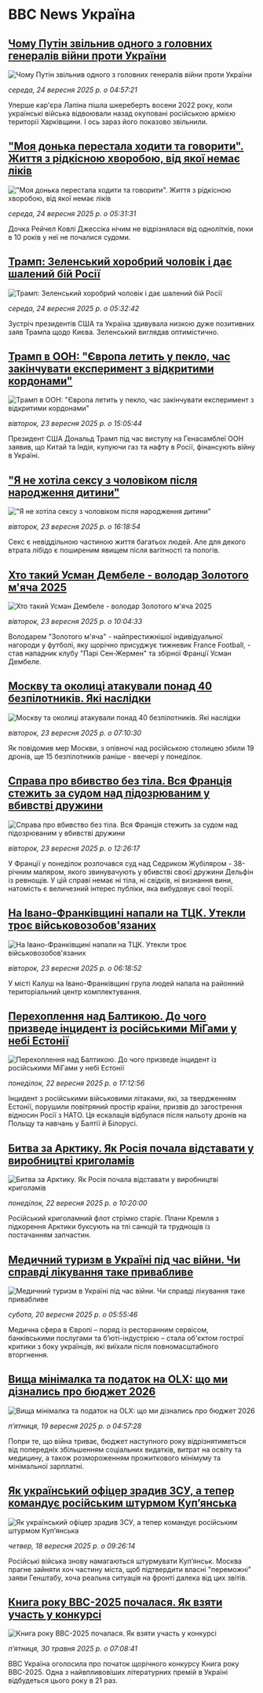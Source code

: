 # BBC News Україна## [Чому Путін звільнив одного з головних генералів війни проти України](https://www.bbc.com/ukrainian/articles/c0q7p9l53weo?at_medium=RSS&at_campaign=rss?at_campaign=githubrss)![Чому Путін звільнив одного з головних генералів війни проти України](https://ichef.bbci.co.uk/ace/ws/240/cpsprodpb/a0be/live/87fee9a0-986e-11f0-8ac5-61a603230ddd.jpg)_середа, 24 вересня 2025 р. о 04:57:21_Уперше кар'єра Лапіна пішла шкереберть восени 2022 року, коли українські війська відвоювали назад окуповані російською армією території Харківщини. І ось зараз його показово звільнили.## ["Моя донька перестала ходити та говорити". Життя з рідкісною хворобою, від якої немає ліків](https://www.bbc.com/ukrainian/articles/cvgq4z3lxlxo?at_medium=RSS&at_campaign=rss?at_campaign=githubrss)!["Моя донька перестала ходити та говорити". Життя з рідкісною хворобою, від якої немає ліків](https://ichef.bbci.co.uk/ace/ws/240/cpsprodpb/3776/live/43fc4560-978b-11f0-9cf6-cbf3e73ce2b9.jpg)_середа, 24 вересня 2025 р. о 05:31:31_Дочка Рейчел Ковлі Джессіка нічим не відрізнялася від однолітків, поки в 10 років у неї не почалися судоми.## [Трамп: Зеленський хоробрий чоловік і дає шалений бій Росії](https://www.bbc.com/ukrainian/articles/c4g23rvv54xo?at_medium=RSS&at_campaign=rss?at_campaign=githubrss)![Трамп: Зеленський хоробрий чоловік і дає шалений бій Росії](https://ichef.bbci.co.uk/ace/ws/240/cpsprodpb/4840/live/6ecaf160-9907-11f0-87e2-1310cfc528b2.jpg)_середа, 24 вересня 2025 р. о 05:32:42_Зустріч президентів США та Україна здивувала низкою дуже позитивних заяв Трампа щодо Києва. Зеленський виглядав оптимістично.## [Трамп в ООН: "Європа летить у пекло, час закінчувати експеримент з відкритими кордонами"](https://www.bbc.com/ukrainian/articles/cz7rpdwvyv0o?at_medium=RSS&at_campaign=rss?at_campaign=githubrss)![Трамп в ООН: "Європа летить у пекло, час закінчувати експеримент з відкритими кордонами"](https://ichef.bbci.co.uk/ace/ws/240/cpsprodpb/0cf0/live/9a1f6430-988b-11f0-b146-278281693603.jpg)_вівторок, 23 вересня 2025 р. о 15:05:44_Президент США Дональд Трамп під час виступу на Генасамблеї ООН заявив, що Китай та Індія, купуючи газ та нафту в Росії, фінансують війну в Україні.## ["Я не хотіла сексу з чоловіком після народження дитини"](https://www.bbc.com/ukrainian/articles/cx2xnd0lqd5o?at_medium=RSS&at_campaign=rss?at_campaign=githubrss)!["Я не хотіла сексу з чоловіком після народження дитини"](https://ichef.bbci.co.uk/ace/ws/240/cpsprodpb/e8f5/live/c0d60430-9557-11f0-b830-3f3c6ed9c9f6.jpg)_вівторок, 23 вересня 2025 р. о 16:18:54_Секс є невіддільною частиною життя багатьох людей. Але для декого втрата лібідо є поширеним явищем після вагітності та пологів.## [Хто такий Усман Дембеле - володар Золотого м'яча 2025](https://www.bbc.com/ukrainian/articles/c62n0dq676ko?at_medium=RSS&at_campaign=rss?at_campaign=githubrss)![Хто такий Усман Дембеле - володар Золотого м'яча 2025](https://ichef.bbci.co.uk/ace/ws/240/cpsprodpb/a54b/live/6176d330-97fe-11f0-bbd1-054b8823316c.jpg)_вівторок, 23 вересня 2025 р. о 10:04:33_Володарем "Золотого м'яча" - найпрестижнішої індивідуальної нагороди у футболі, яку щорічно присуджує тижневик France Football, - став нападник клубу "Парі Сен-Жермен" та збірної Франції Усман Дембеле.## [Москву та околиці атакували понад 40 безпілотників. Які наслідки](https://www.bbc.com/ukrainian/articles/ce86zrlm120o?at_medium=RSS&at_campaign=rss?at_campaign=githubrss)![Москву та околиці атакували понад 40 безпілотників. Які наслідки](https://ichef.bbci.co.uk/ace/ws/240/cpsprodpb/40c8/live/f90e2880-9847-11f0-96a9-1168f73f5e1b.jpg)_вівторок, 23 вересня 2025 р. о 07:10:30_Як повідомив мер Москви, з опівночі над російською столицею збили 19 дронів, ще 15 безпілотників раніше - ввечері у понеділок.## [Справа про вбивство без тіла. Вся Франція стежить за судом над підозрюваним у вбивстві дружини](https://www.bbc.com/ukrainian/articles/cd9ykpyn423o?at_medium=RSS&at_campaign=rss?at_campaign=githubrss)![Справа про вбивство без тіла. Вся Франція стежить за судом над підозрюваним у вбивстві дружини](https://ichef.bbci.co.uk/ace/ws/240/cpsprodpb/e04d/live/41fa4b10-9860-11f0-b567-dbb771c68d85.jpg)_вівторок, 23 вересня 2025 р. о 12:26:17_У Франції у понеділок розпочався суд над Седриком Жубіляром - 38-річним маляром, якого звинувачують у вбивстві своєї дружини Дельфін із ревнощів. У цій справі немає ні тіла, ні свідків, ні визнання вини, натомість є величезний інтерес публіки, яка вибудовує свої теорії.## [На Івано-Франківщині напали на ТЦК. Утекли троє військовозобов'язаних  ](https://www.bbc.com/ukrainian/articles/c0lk7x2g674o?at_medium=RSS&at_campaign=rss?at_campaign=githubrss)![На Івано-Франківщині напали на ТЦК. Утекли троє військовозобов'язаних  ](https://ichef.bbci.co.uk/ace/ws/240/cpsprodpb/bdcc/live/e5e822d0-9840-11f0-b5c0-7b0147d87db9.jpg)_вівторок, 23 вересня 2025 р. о 06:18:52_У місті Калуш на Івано-Франківщині група людей напала на районний територіальний центр комплектування.## [Перехоплення над Балтикою. До чого призведе інцидент із російськими МіГами у небі Естонії](https://www.bbc.com/ukrainian/articles/cpd92ew9j6eo?at_medium=RSS&at_campaign=rss?at_campaign=githubrss)![Перехоплення над Балтикою. До чого призведе інцидент із російськими МіГами у небі Естонії](https://ichef.bbci.co.uk/ace/ws/240/cpsprodpb/7f1e/live/6ca13840-97c2-11f0-8688-49888c97a1d5.jpg)_понеділок, 22 вересня 2025 р. о 17:12:56_Інцидент з російськими військовими літаками, які, за твердженням Естонії, порушили повітряний простір країни, призвів до загострення відносин Росії з НАТО. Ця ескалація відбулася після нальоту дронів на Польщу та навчань у Балтії й Білорусі.## [Битва за Арктику. Як Росія почала відставати у виробництві криголамів](https://www.bbc.com/ukrainian/articles/cre5xdpyg0zo?at_medium=RSS&at_campaign=rss?at_campaign=githubrss)![Битва за Арктику. Як Росія почала відставати у виробництві криголамів](https://ichef.bbci.co.uk/ace/ws/240/cpsprodpb/94e2/live/a24e46f0-9767-11f0-9201-33d12d488e56.jpg)_понеділок, 22 вересня 2025 р. о 10:20:00_Російський криголамний флот стрімко старіє. Плани Кремля з підкорення Арктики буксують на тлі санкцій та труднощів із постачанням запчастин.## [Медичний туризм в Україні під час війни. Чи справді лікування таке привабливе](https://www.bbc.com/ukrainian/articles/cjedy74p3wvo?at_medium=RSS&at_campaign=rss?at_campaign=githubrss)![Медичний туризм в Україні під час війни. Чи справді лікування таке привабливе](https://ichef.bbci.co.uk/ace/ws/240/cpsprodpb/1a57/live/c8bfbf90-954f-11f0-a9d0-b91ec0b66439.jpg)_субота, 20 вересня 2025 р. о 05:55:46_Медична сфера в Європі – поряд із ресторанним сервісом, банківськими послугами та бʼюті-індустрією – стала об'єктом гострої критики з боку українців, які виїхали після повномасштабного вторгнення.## [Вища мінімалка та податок на OLX: що ми дізнались про бюджет 2026](https://www.bbc.com/ukrainian/articles/cj6x1r54kg7o?at_medium=RSS&at_campaign=rss?at_campaign=githubrss)![Вища мінімалка та податок на OLX: що ми дізнались про бюджет 2026](https://ichef.bbci.co.uk/ace/ws/240/cpsprodpb/78d2/live/d38745d0-93ef-11f0-84c8-99de564f0440.jpg)_пʼятниця, 19 вересня 2025 р. о 04:57:28_Попри те, що війна триває, бюджет наступного року відрізнятиметься від попередніх збільшенням соціальних видатків, витрат на освіту та медицину, а також розмороженням прожиткового мінімуму та мінімальної зарплатні.## [Як український офіцер зрадив ЗСУ, а тепер командує російським штурмом Купʼянська](https://www.bbc.com/ukrainian/articles/c8jm1k4le1mo?at_medium=RSS&at_campaign=rss?at_campaign=githubrss)![Як український офіцер зрадив ЗСУ, а тепер командує російським штурмом Купʼянська](https://ichef.bbci.co.uk/ace/ws/240/cpsprodpb/f911/live/eb9a8090-946e-11f0-bc01-a3a35aa734ac.png)_четвер, 18 вересня 2025 р. о 09:26:14_Російські війська знову намагаються штурмувати Куп’янськ. Москва прагне зайняти хоч частину міста, щоб підтвердити власні "переможні" заяви Генштабу, хоча реальна ситуація на фронті далека від цих звітів.## [Книга року BBC-2025 почалася. Як взяти участь у конкурсі ](https://www.bbc.com/ukrainian/articles/clygdp91lk7o?at_medium=RSS&at_campaign=rss?at_campaign=githubrss)![Книга року BBC-2025 почалася. Як взяти участь у конкурсі ](https://ichef.bbci.co.uk/ace/ws/240/cpsprodpb/01eb/live/6dc71a60-3b9b-11f0-b0d7-71720076f013.jpg)_пʼятниця, 30 травня 2025 р. о 07:08:41_BBC Україна оголосила про початок щорічного конкурсу Книга року BBC-2025. Одна з найвпливовіших літературних премій в Україні відбудеться цього року в 21 раз.